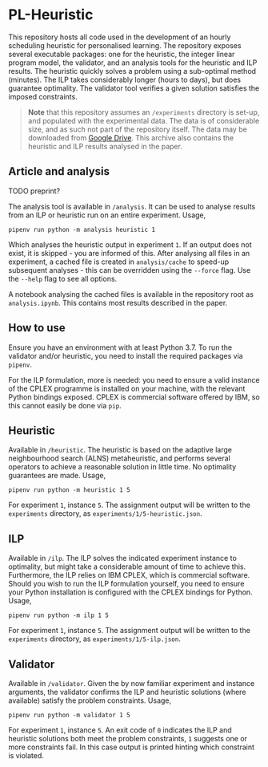 # PL-Heuristic

This repository hosts all code used in the development of an hourly
scheduling heuristic for personalised learning. The repository exposes
several executable packages: one for the heuristic, the integer linear program
model, the validator, and an analysis tools for the heuristic and ILP results.
The heuristic quickly solves a problem using a sub-optimal method (minutes). 
The ILP takes considerably longer (hours to days), but does guarantee 
optimality. The validator tool verifies a given solution satisfies the imposed 
constraints.

> **Note** that this repository assumes an `/experiments` directory is
set-up, and populated with the experimental data. The data is of considerable
size, and as such not part of the repository itself. The data may be downloaded
from [Google Drive](https://drive.google.com/file/d/1arilS4hHqVuCN0C_pfNXTuXj1SW9u_XW/view?usp=sharing).
This archive also contains the heuristic and ILP results analysed in the paper.

## Article and analysis

TODO preprint?

The analysis tool is available in `/analysis`. It can be used to analyse results
from an ILP or heuristic run on an entire experiment. Usage,

```
pipenv run python -m analysis heuristic 1
```

Which analyses the heuristic output in experiment `1`. If an output does not
exist, it is skipped - you are informed of this. After analysing all files in an
experiment, a cached file is created in `analysis/cache` to speed-up subsequent
analyses - this can be overridden using the `--force` flag. Use the `--help`
flag to see all options. 

A notebook analysing the cached files is available in the repository root as
`analysis.ipynb`. This contains most results described in the paper.

## How to use

Ensure you have an environment with at least Python 3.7. To run the validator
and/or heuristic, you need to install the required packages via `pipenv`.

For the ILP formulation, more is needed: you need to ensure a valid
instance of the CPLEX programme is installed on your machine, with the
relevant Python bindings exposed. CPLEX is commercial software offered
by IBM, so this cannot easily be done via `pip`.

## Heuristic

Available in `/heuristic`. The heuristic is based on the adaptive
large neighbourhood search (ALNS) metaheuristic, and performs several
operators to achieve a reasonable solution in little time. No
optimality guarantees are made. Usage,

```
pipenv run python -m heuristic 1 5
```

For experiment `1`, instance `5`. The assignment output will be written
to the `experiments` directory, as `experiments/1/5-heuristic.json`.

## ILP

Available in `/ilp`. The ILP solves the indicated experiment instance
to optimality, but might take a considerable amount of time to achieve
this. Furthermore, the ILP relies on IBM CPLEX, which is commercial
software. Should you wish to run the ILP formulation yourself, you need
to ensure your Python installation is configured with the CPLEX
bindings for Python. Usage,

```
pipenv run python -m ilp 1 5
```

For experiment `1`, instance `5`. The assignment output will be written
to the `experiments` directory, as `experiments/1/5-ilp.json`.

## Validator

Available in `/validator`. Given the by now familiar experiment and
instance arguments, the validator confirms the ILP and heuristic
solutions (where available) satisfy the problem constraints. Usage,

```
pipenv run python -m validator 1 5
```

For experiment `1`, instance `5`. An exit code of `0` indicates the ILP and
heuristic solutions both meet the problem constraints, `1` suggests one or more
constraints fail. In this case output is printed hinting which constraint is
violated.
